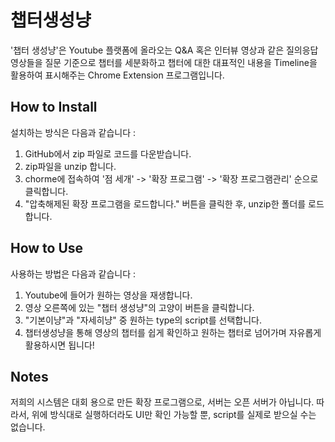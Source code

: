 # 챕터생성냥
'챕터 생성냥'은 Youtube 플랫폼에 올라오는 Q&A 혹은 인터뷰 영상과 같은 질의응답 영상들을 질문 기준으로 챕터를 세분화하고 챕터에 대한 대표적인 내용을 Timeline을 활용하여 표시해주는 Chrome Extension 프로그램입니다.

## How to Install
설치하는 방식은 다음과 같습니다 :

1. GitHub에서 zip 파일로 코드를 다운받습니다.
2. zip파일을 unzip 합니다.
3. chorme에 접속하여 '점 세개' -> '확장 프로그램' -> '확장 프로그램관리' 순으로 클릭합니다.
4. "압축해제된 확장 프로그램을 로드합니다." 버튼을 클릭한 후, unzip한 폴더를 로드합니다.

## How to Use
사용하는 방법은 다음과 같습니다 :


1. Youtube에 들어가 원하는 영상을 재생합니다.
2. 영상 오른쪽에 있는 "챕터 생성냥"의 고양이 버튼을 클릭합니다.
3. "기본이냥"과 "자세히냥" 중 원하는 type의 script를 선택합니다.
4. 챕터생성냥을 통해 영상의 챕터를 쉽게 확인하고 원하는 챕터로 넘어가며 자유롭게 활용하시면 됩니다!

## Notes
저희의 시스템은 대회 용으로 만든 확장 프로그램으로, 서버는 오픈 서버가 아닙니다. 따라서, 위에 방식대로 실행하더라도 UI만 확인 가능할 뿐, script를 실제로 받으실 수는 없습니다. 
